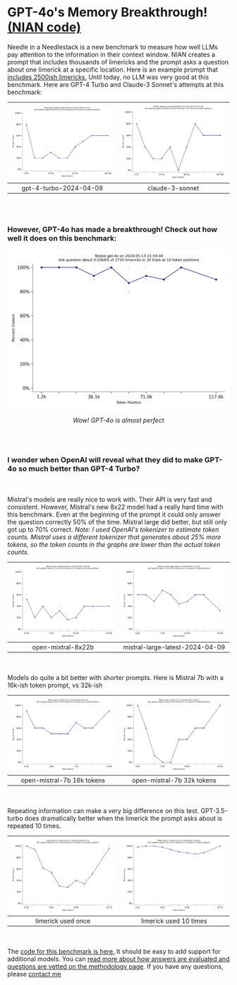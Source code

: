 # GPT-4o's Memory Breakthrough! [(NIAN code)](https://github.com/llmonpy/needle-in-a-needlestack)

Needle in a Needlestack is a new benchmark to measure how well LLMs pay attention to the information in their context
window.  NIAN creates a prompt that includes thousands of limericks and the prompt asks a question about one limerick
at a specific location.  Here is an example prompt that [includes 2500ish limericks.](1/prompt.txt)  Until today, no
LLM was very good at this benchmark.  Here are GPT-4 Turbo and Claude-3 Sonnet's attempts at this benchmark:

| ![GPT-4 Image](1/gpt-4-110-1.png ) | ![Sonnet Image](1/sonnet-110-1.png ) |
|:-----------------------------------------------------------:|:--------------------------------------------------------------:|
|                   gpt-4-turbo-2024-04-09                    |                        claude-3-sonnet                         |

<br><br>
### However, GPT-4o has made a breakthrough!  Check out how well it does on this benchmark:
<p align="center">
  <img src="1/gpt-4o-120-1.png" alt="Wow! GPT-4o is almost perfect">
</p>
<p align="center"><em>Wow! GPT-4o is almost perfect</em></p>
<br><br>

###  I wonder when OpenAI will reveal what they did to make GPT-4o so much better than GPT-4 Turbo?
<br><br>
Mistral's models are really nice to work with.  Their API is very fast and consistent.
However, Mistral's new 8x22 model had a really hard time with this benchmark. Even at the beginning of the prompt it could only
answer the question correctly 50% of the time.  Mistral large did better, but still only got up to 70% correct. *Note: I used OpenAI's tokenizer to estimate token counts.  Mistral uses a different tokenizer that generates about 25% more
tokens, so the token counts in the graphs are lower than the actual token counts.*


| ![GPT-4 Image](1/mistral-8x22b-32-1.png ) | ![Sonnet Image](1/mistral-large-32-1.png) |
|:-----------------------------------------:|:--------------------:|
|            open-mixtral-8x22b             |   mistral-large-latest-2024-04-09   |   

<br><br>
Models do quite a bit better with shorter prompts.  Here is Mistral 7b with a 16k-ish token prompt, vs 32k-ish

| ![GPT-4 Image](1/mistral-7b-16-1.png ) |    ![Sonnet Image](1/mistral-7b-32-1.png)    |
|:--------------------------------------:|:--------------------------:|
|       open-mistral-7b 16k tokens       | open-mistral-7b 32k tokens |   

<br><br>
Repeating information can make a very big difference on this test.  GPT-3.5-turbo does dramatically better when the
limerick the prompt asks about is repeated 10 times.


| ![GPT-4 Image](1/gpt-35-16-1.png ) | ![Sonnet Image](1/gpt-35-16-10.png) |
|:----------------------------------:|:-----------------------------------:|
|         limerick used once         |       limerick used 10 times        |   

<br><br>
The [code for this benchmark is here.](https://github.com/llmonpy/needle-in-a-needlestack)  It should be
easy to add support for additional models.  You can [read more about how answers are evaluated and questions are
vetted on the methodology page](methodology.md).  If you have any questions, please [contact me](mailto:public@llmonpy.ai)